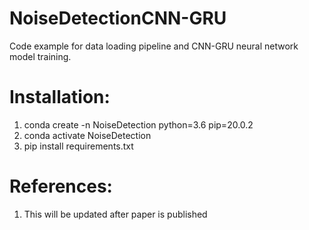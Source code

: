# NoiseDetectionCNN-GRU
Code example for data loading pipeline and CNN-GRU neural network model training.

# Installation:
1. conda create -n NoiseDetection python=3.6 pip=20.0.2
2. conda activate NoiseDetection
3. pip install requirements.txt

# References:
1. This will be updated after paper is published

